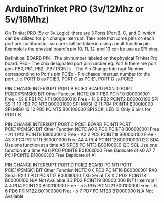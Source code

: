# ArduinoTrinket PRO (3v/12Mhz or 5v/16Mhz)

On Trinket PRO (5v or 3v Logic), there are 3 Ports (Port B, C, and D) which can be utilized for pin change interrupt.
Take note that some pins on each port are multifunction so care shall be taken in using a multifunction pin. Example is the physical board's pin 10, 11, 12, and 13 can be use as SPI pins.

Definition:
BOARD PIN - The pin number labeled on the physical Trinket Pro board.
PBx       - The chip designated port pin number eg. Port B there are port pins PB0, PB1, PB2...PB7
PCINTx    - The Pin Change Interrupt Number corresponding to Port's pin
PCIEx     - Pin change interrupt number for the port...i.e. PORT B as PCIE0, PORT C as PCIE1, PORT D as PCIE2

  PIN CHANGE INTERRUPT PORT B PCIE0
  BOARD    PCINT0  PORT    PCIE0/PSMSK0  BIT              Other Function          NOTE
    08        7     PB0        PCINT0    B00000001          Free                  -
    09        8     PB1        PCINT1    B00000010          Free                  -
    10        9     PB2        PCINT2    B00000100          SPI SS
    11        10    PB3        PCINT3    B00001000          SPI MOSI
    12        11    PB4        PCINT4    B00010000          SPI MISO
    13        12    PB5        PCINT5    B00100000          SPI SCK, LED 13       Only 6 pins for PORT B

  PIN CHANGE INTERRUPT PORT C PCIE1
  BOARD    PCINT1  PORT    PCIE1/PSMSK1  BIT              Other Function          NOTE
    A0        0     PC0        PCINT8    B00000001          Free                  -
    A1        1     PC1        PCINT9    B00000010          Free                  -
    A2        2     PC2        PCINT10   B00000100          Free                  -
    A3        3     PC3        PCINT11   B00001000          Free
    A4        4     PC4        PCINT12   B00010000          I2C SDA               Use one function at a time
    A5        5     PC5        PCINT13   B00100000          I2C SCL               Use one function at a time
    A6        6     PC0        PCINT8    B01000000          Free                  Duplicate of A0
    A7        7     PC1        PCINT9    B10000000          Free                  Duplicate of A1
    
    
  PIN CHANGE INTERRUPT PORT D PCIE2
  BOARD    PCINT1  PORT    PCIE1/PSMSK1   BIT              Other Function          NOTE
     0        0     PD0        PCINT16    B00000001         RX0                   Serial RX
     1        1     PD1        PCINT17    B00000010         TX0                   Serial TX
     X        2     PD2        PCINT18    B00000100         N/A                   Not Available
     3        3     PD3        PCINT19    B00001000         INT1                  Interrupt 1
     4        4     PD4        PCINT20    B00010000         Free                  -
     5        5     PD5        PCINT21    B00100000         Free                  -
     6        6     PD6        PCINT22    B01000000         Free                  -
     x        7     PD7        PCINT23    B10000000         N/A                   Not Available
